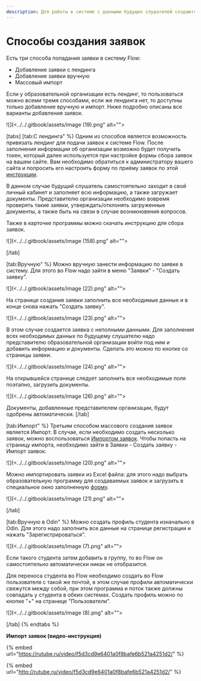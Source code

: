 ```yaml
---
description: Для работы в системе с данными будущих слушателей создаются заявки
---
```


# Способы создания заявок

Есть три способа попадания заявки в систему Flow:

* Добавление заявки с лендинга
* Добавление заявки вручную
* Массовый импорт

Если у образовательной организации есть лендинг, то пользоваться можно всеми тремя способами, если же лендинга нет, то доступны только добавление вручную и импорт. Ниже подробно описаны все варианты добавления заявок.

![](<../../.gitbook/assets/image (19).png" alt=""><figcaption></figcaption></figure>

[tabs]
[tab:С лендинга" %}
Одним из способов является возможность привязать лендинг для подачи заявок к системе Flow. После заполнения информации об организации возможно будет получить токен, который далее используется при настройке формы сбора заявок на вашем сайте. Вам необходимо обратиться к администратору вашего сайта и попросить его настроить форму по приёму заявок по этой [инструкции](../../organizaciya/token-organizacii/forma-sbora-zayavok-na-saite-organizacii.md).

В данном случае будущий слушатель самостоятельно заходит в свой личный кабинет и заполняет всю информацию, а также загружает документы. Представителю организации необходимо вовремя проверять такие заявки, утверждать/отклонять загруженные документы, а также быть на связи в случае возникновения вопросов.

Также в карточке программы можно скачать инструкцию для сбора заявок.

![](<../../.gitbook/assets/image (158).png" alt=""><figcaption></figcaption></figure>
[/tab]

[tab:Вручную" %}
Можно вручную занести информацию по заявке в систему. Для этого во Flow надо зайти в меню "Заявки" - "Создать заявку".

![](<../../.gitbook/assets/image (22).png" alt=""><figcaption></figcaption></figure>

На странице создания заявки заполнить все необходимые данные и в конце снова нажать "Создать заявку".

![](<../../.gitbook/assets/image (23).png" alt=""><figcaption></figcaption></figure>

В этом случае создается заявка с неполными данными. Для заполнения всех необходимых данных по будущему слушателю надо представителю образовательной организации войти под ним и добавить информацию и документы. Сделать это можно по кнопке со страницы заявки.&#x20;

![](<../../.gitbook/assets/image (24).png" alt=""><figcaption></figcaption></figure>

На открывшейся странице следует заполнить все необходимые поля поэтапно, загрузить документы.&#x20;

![](<../../.gitbook/assets/image (26).png" alt=""><figcaption></figcaption></figure>

Документы, добавленные представителем организации, будут одобрены автоматически.&#x20;
[/tab]

[tab:Импорт" %}
Третьим способом массового создания заявок является Импорт. В случае, если необходимо создать несколько заявок, можно воспользоваться [Импортом заявок](https://web.flow-crm.study/Requests/ImportRequests). Чтобы попасть на страницу импорта, необходимо зайти в Заявки - Создать заявку - Импорт заявок.

![](<../../.gitbook/assets/image (20).png" alt=""><figcaption></figcaption></figure>

Можно импортировать заявки из Excel файла: для этого надо выбрать образовательную программу для создаваемых заявок и загрузить в специальное окно заполненную [форму](https://web.flow-crm.study/files/Requests_form.xlsx).

![](<../../.gitbook/assets/image (21).png" alt=""><figcaption></figcaption></figure>
[/tab]

[tab:Вручную в Odin" %}
Можно создать профиль студента изначально в Odin. Для этого надо заполнить все данные на странице регистрации и нажать "Зарегистрироваться".&#x20;

![](<../../.gitbook/assets/image (7).png" alt=""><figcaption></figcaption></figure>

Если такого студента затем добавить в группу, то во Flow он самостоятельно автоматически никак не отобразится.&#x20;

Для переноса студента во Flow необходимо создать во Flow пользователя с такой же почтой, в этом случае профили автоматически свяжутся между собой, при этом программа и поток также должны совпадать у студента в обеих системах. Создать профиль можно по кнопке "+" на странице "Пользователи".

![](<../../.gitbook/assets/image (8).png" alt=""><figcaption></figcaption></figure>
[/tab]
{% endtabs %}



**Импорт заявок (видео-инструкция)**

{% embed url="https://rutube.ru/video/f5d3cd9e6401a0f8bafe6b521a4251d2/" %}

{% embed url="http://rutube.ru/video/f5d3cd9e6401a0f8bafe6b521a4251d2/" %}
